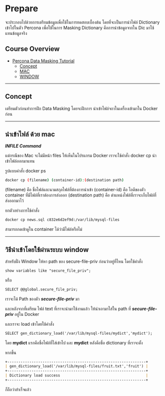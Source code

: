 # Prepare

จะประกอบไปด้วยการเตรียมข้อมูลเพื่อใช้ในการทดสอบเบื้องต้น โดยที่จะเป็นการนำไฟล์ Dictionary เข้าไปในตัว Percona เพื่อใช้ในการ Masking Dictionary คือการนำข้อมูลจากใน Dic มาใช้แทนข้อมูลจริง

## Course Overview

- [Percona Data Masking Tutorial](#percona-data-masking-tutorial)
    - [Concept](#concept)
    - [MAC](#นำเข้าไฟล์-ด้วย-mac)
    - [WINDOW](#วิธีนำเข้าโดยใช้ผ่านระบบ-window)
---

## Concept

เตรียมตัวก่อนทำการฝึก Data Masking โดยจะฝึกการ นำเข้าไฟล์จกาในเครื่องเข้ามาใน Docker ก่อน

---

## นำเข้าไฟล์ ด้วย mac

***INFILE Command***

แต่กรณีของ Mac จะไม่มีหน้า files ให้เห็นในโปรแกรม Docker เราจะใช้คำสั่ง docker cp นำเข้าไฟล์ออกมาแทน

รูปแบบคำสั่ง docker ps 

```bash
docker cp (filename) (container-id):(destination path)
```

(filename) คือ ชื่อไฟล์และนามสกุลไฟล์ที่ต้องการนำเข้า
(container-id) คือ ไอดีของตัว container ที่มีไฟล์ที่เราต้องการส่งออก
(destination path) คือ ตำแหน่งไฟล์ที่เราจะเก็บไฟล์ที่ส่งออกมาไว้

ยกตัวอย่างการใช้คำสั่ง

```bash
docker cp news.sql c832e6d2ef9d:/var/lib/mysql-files
```

สามารถกดเข้าดูใน container ได้ว่ามีไฟล์หรือไม่

---
 
## วิธีนำเข้าโดยใช้ผ่านระบบ window

สำหรับฝั่ง Window ให้หา path ของ secure-file-priv ก่อนว่าอยู่ที่ไหน โดยใช้คำสั่ง

``````markdown
show variables like "secure_file_priv"; 
``````
หรือ
``````markdown
SELECT @@global.secure_file_priv;
``````
เราจะได้ Path ของตัว ***secure-file-priv*** มา

และหลังจากที่เตรียม ไฟล์ text ที่เราจะนำมาใช้งานแล้ว ให้นำเอามาใส่ใน path ที่ ***secure-file-priv*** อยู่ใน Docker

และเราจะ load เข้าโดยใช้คำสั่ง

``````markdown
SELECT gen_dictionary_load('/var/lib/mysql-files/mydict','mydict');
``````

โดย **mydict** แรกคือชื่อไฟล์ที่ใส่เข้าไป และ **mydict** หลังคือชื่อ dictionary ที่เราจะตั้ง

หากขึ้น
``````markdown
+---------------------------------------------------------------+
| gen_dictionary_load('/var/lib/mysql-files/fruit.txt','fruit') |
+---------------------------------------------------------------+
| Dictionary load success                                       |
+---------------------------------------------------------------+
``````
ก็ถือว่าสำเร็จแล้ว 
